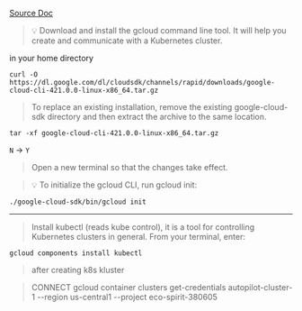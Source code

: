 [Source Doc](https://z2jh.jupyter.org/en/latest/kubernetes/google/step-zero-gcp.html)

> :bulb: Download and install the gcloud command line tool. It will help you create and communicate with a Kubernetes cluster.

in your  home directory

```
curl -O https://dl.google.com/dl/cloudsdk/channels/rapid/downloads/google-cloud-cli-421.0.0-linux-x86_64.tar.gz
```

> To replace an existing installation, remove the existing google-cloud-sdk directory and then extract the archive to the same location. 
 
```
tar -xf google-cloud-cli-421.0.0-linux-x86_64.tar.gz 
```
`N` -> `Y`

> Open a new terminal so that the changes take effect.

> :bulb: To initialize the gcloud CLI, run gcloud init:

```
./google-cloud-sdk/bin/gcloud init
```
---
> Install kubectl (reads kube control), it is a tool for controlling Kubernetes clusters in general. From your terminal, enter:

```
gcloud components install kubectl
```
> after creating k8s kluster

> CONNECT 
gcloud container clusters get-credentials autopilot-cluster-1 --region us-central1 --project eco-spirit-380605
